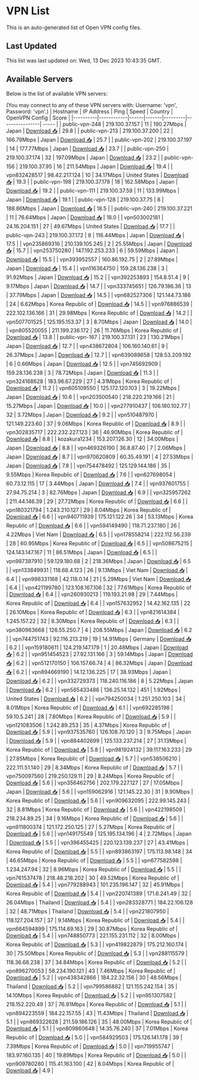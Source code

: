 # VPN List

This is an auto-generated list of Open VPN config files.

## Last Updated

This list was last updated on: Wed, 13 Dec 2023 10:43:35 GMT.

## Available Servers

Below is the list of available VPN servers:

(You may connect to any of these VPN servers with: Username: 'vpn', Password: 'vpn'.)
| Hostname | IP Address | Ping | Speed | Country | OpenVPN Config | Score |
|----------|------------|------|-------|---------|----------------| ----- |
| public-vpn-248 | 219.100.37.157 | 11 | 190.27Mbps | Japan | [Download 📥](./configs/server_0_JP.ovpn) | 29.8 |
| public-vpn-213 | 219.100.37.200 | 22 | 166.79Mbps | Japan | [Download 📥](./configs/server_1_JP.ovpn) | 25.7 |
| public-vpn-202 | 219.100.37.197 | 14 | 177.77Mbps | Japan | [Download 📥](./configs/server_2_JP.ovpn) | 23.7 |
| public-vpn-250 | 219.100.37.174 | 32 | 197.09Mbps | Japan | [Download 📥](./configs/server_3_JP.ovpn) | 23.2 |
| public-vpn-156 | 219.100.37.95 | 16 | 211.54Mbps | Japan | [Download 📥](./configs/server_4_JP.ovpn) | 19.4 |
| vpn832428517 | 98.42.217.124 | 10 | 34.17Mbps | United States | [Download 📥](./configs/server_5_US.ovpn) | 19.3 |
| public-vpn-198 | 219.100.37.178 | 18 | 162.58Mbps | Japan | [Download 📥](./configs/server_6_JP.ovpn) | 19.2 |
| public-vpn-111 | 219.100.37.59 | 11 | 133.99Mbps | Japan | [Download 📥](./configs/server_7_JP.ovpn) | 19.1 |
| public-vpn-128 | 219.100.37.75 | 8 | 188.86Mbps | Japan | [Download 📥](./configs/server_8_JP.ovpn) | 18.5 |
| public-vpn-240 | 219.100.37.221 | 11 | 76.64Mbps | Japan | [Download 📥](./configs/server_9_JP.ovpn) | 18.0 |
| vpn503002181 | 24.16.204.151 | 27 | 49.67Mbps | United States | [Download 📥](./configs/server_10_US.ovpn) | 17.7 |
| public-vpn-243 | 219.100.37.172 | 8 | 116.44Mbps | Japan | [Download 📥](./configs/server_11_JP.ovpn) | 17.5 |
| vpn235869316 | 210.139.105.245 | 2 | 25.55Mbps | Japan | [Download 📥](./configs/server_12_JP.ovpn) | 15.7 |
| vpn253750280 | 147.192.253.233 | 6 | 59.59Mbps | Japan | [Download 📥](./configs/server_13_JP.ovpn) | 15.5 |
| vpn393952557 | 160.86.192.75 | 2 | 27.89Mbps | Japan | [Download 📥](./configs/server_14_JP.ovpn) | 15.4 |
| vpn116364750 | 159.28.136.238 | 3 | 91.92Mbps | Japan | [Download 📥](./configs/server_15_JP.ovpn) | 15.2 |
| vpn392253893 | 154.8.51.4 | 9 | 9.17Mbps | Japan | [Download 📥](./configs/server_16_JP.ovpn) | 14.7 |
| vpn333745651 | 126.79.186.36 | 13 | 37.79Mbps | Japan | [Download 📥](./configs/server_17_JP.ovpn) | 14.5 |
| vpn682527306 | 121.144.73.186 | 24 | 6.62Mbps | Korea Republic of | [Download 📥](./configs/server_18_KR.ovpn) | 14.5 |
| vpn976886539 | 222.102.136.166 | 31 | 29.98Mbps | Korea Republic of | [Download 📥](./configs/server_19_KR.ovpn) | 14.2 |
| vpn507701525 | 125.195.153.37 | 3 | 8.70Mbps | Japan | [Download 📥](./configs/server_20_JP.ovpn) | 14.0 |
| vpn805520055 | 211.199.236.172 | 26 | 11.76Mbps | Korea Republic of | [Download 📥](./configs/server_21_KR.ovpn) | 13.8 |
| public-vpn-167 | 219.100.37.131 | 23 | 130.21Mbps | Japan | [Download 📥](./configs/server_22_JP.ovpn) | 12.7 |
| vpn438672804 | 106.160.140.61 | 9 | 26.37Mbps | Japan | [Download 📥](./configs/server_23_JP.ovpn) | 12.7 |
| vpn639089658 | 128.53.209.192 | 6 | 0.66Mbps | Japan | [Download 📥](./configs/server_24_JP.ovpn) | 12.5 |
| vpn745692909 | 159.28.136.238 | 3 | 78.72Mbps | Japan | [Download 📥](./configs/server_25_JP.ovpn) | 11.3 |
| vpn324168628 | 183.96.67.229 | 27 | 4.31Mbps | Korea Republic of | [Download 📥](./configs/server_26_KR.ovpn) | 11.2 |
| vpn605109550 | 125.172.120.103 | 3 | 19.22Mbps | Japan | [Download 📥](./configs/server_27_JP.ovpn) | 10.6 |
| vpn203500540 | 218.220.219.166 | 21 | 15.27Mbps | Japan | [Download 📥](./configs/server_28_JP.ovpn) | 10.0 |
| vpn277910437 | 106.180.102.77 | 32 | 3.72Mbps | Japan | [Download 📥](./configs/server_29_JP.ovpn) | 9.2 |
| vpn510487970 | 121.149.223.60 | 37 | 9.06Mbps | Korea Republic of | [Download 📥](./configs/server_30_KR.ovpn) | 8.9 |
| vpn302835717 | 222.232.227.123 | 36 | 46.90Mbps | Korea Republic of | [Download 📥](./configs/server_31_KR.ovpn) | 8.8 |
| kozakura1234 | 153.207.126.30 | 12 | 34.00Mbps | Japan | [Download 📥](./configs/server_32_JP.ovpn) | 8.8 |
| vpn469326190 | 36.8.87.40 | 7 | 2.06Mbps | Japan | [Download 📥](./configs/server_33_JP.ovpn) | 8.7 |
| vpn970620809 | 60.35.49.191 | 4 | 27.53Mbps | Japan | [Download 📥](./configs/server_34_JP.ovpn) | 7.8 |
| vpn754478492 | 125.129.144.186 | 35 | 9.55Mbps | Korea Republic of | [Download 📥](./configs/server_35_KR.ovpn) | 7.6 |
| vpn627698054 | 60.73.12.115 | 17 | 3.44Mbps | Japan | [Download 📥](./configs/server_36_JP.ovpn) | 7.4 |
| vpn937601755 | 27.94.75.214 | 3 | 82.76Mbps | Japan | [Download 📥](./configs/server_37_JP.ovpn) | 6.9 |
| vpn325957262 | 211.44.146.39 | 29 | 27.72Mbps | Korea Republic of | [Download 📥](./configs/server_38_KR.ovpn) | 6.6 |
| vpn180321794 | 1.243.210.127 | 29 | 8.04Mbps | Korea Republic of | [Download 📥](./configs/server_39_KR.ovpn) | 6.6 |
| vpn940711939 | 175.121.122.26 | 34 | 53.13Mbps | Korea Republic of | [Download 📥](./configs/server_40_KR.ovpn) | 6.6 |
| vpn594149490 | 118.71.237.180 | 26 | 4.22Mbps | Viet Nam | [Download 📥](./configs/server_41_VN.ovpn) | 6.5 |
| vpn178558214 | 222.112.56.239 | 28 | 60.95Mbps | Korea Republic of | [Download 📥](./configs/server_42_KR.ovpn) | 6.5 |
| vpn508675215 | 124.143.147.167 | 11 | 86.51Mbps | Japan | [Download 📥](./configs/server_43_JP.ovpn) | 6.5 |
| vpn987387910 | 59.129.180.68 | 2 | 218.36Mbps | Japan | [Download 📥](./configs/server_44_JP.ovpn) | 6.5 |
| vpn133849931 | 118.68.4.123 | 26 | 9.13Mbps | Viet Nam | [Download 📥](./configs/server_45_VN.ovpn) | 6.4 |
| vpn998331168 | 42.118.0.14 | 21 | 5.29Mbps | Viet Nam | [Download 📥](./configs/server_46_VN.ovpn) | 6.4 |
| vpn421199780 | 123.108.167.106 | 32 | 77.61Mbps | Korea Republic of | [Download 📥](./configs/server_47_KR.ovpn) | 6.4 |
| vpn260930213 | 119.193.21.98 | 29 | 7.44Mbps | Korea Republic of | [Download 📥](./configs/server_48_KR.ovpn) | 6.4 |
| vpn157632952 | 14.42.162.135 | 22 | 26.10Mbps | Korea Republic of | [Download 📥](./configs/server_49_KR.ovpn) | 6.3 |
| vpn821614384 | 1.245.157.22 | 32 | 8.30Mbps | Korea Republic of | [Download 📥](./configs/server_50_KR.ovpn) | 6.3 |
| vpn380963668 | 126.55.250.7 | 4 | 208.55Mbps | Japan | [Download 📥](./configs/server_51_JP.ovpn) | 6.2 |
| vpn744751743 | 92.116.213.219 | 19 | 14.91Mbps | Germany | [Download 📥](./configs/server_52_DE.ovpn) | 6.2 |
| vpn159180611 | 124.219.147.179 | 1 | 20.48Mbps | Japan | [Download 📥](./configs/server_53_JP.ovpn) | 6.2 |
| vpn951454523 | 27.92.131.166 | 3 | 59.14Mbps | Japan | [Download 📥](./configs/server_54_JP.ovpn) | 6.2 |
| vpn512170150 | 106.157.66.74 | 4 | 86.32Mbps | Japan | [Download 📥](./configs/server_55_JP.ovpn) | 6.2 |
| vpn894669190 | 14.12.136.225 | 17 | 38.93Mbps | Japan | [Download 📥](./configs/server_56_JP.ovpn) | 6.2 |
| vpn332729373 | 118.240.116.186 | 8 | 5.22Mbps | Japan | [Download 📥](./configs/server_57_JP.ovpn) | 6.2 |
| vpn565433486 | 136.25.14.132 | 451 | 1.92Mbps | United States | [Download 📥](./configs/server_58_US.ovpn) | 6.2 |
| vpn794250034 | 1.251.250.103 | 34 | 8.01Mbps | Korea Republic of | [Download 📥](./configs/server_59_KR.ovpn) | 6.1 |
| vpn692285198 | 59.10.5.241 | 28 | 7.80Mbps | Korea Republic of | [Download 📥](./configs/server_60_KR.ovpn) | 5.9 |
| vpn121083506 | 1.242.89.253 | 35 | 4.37Mbps | Korea Republic of | [Download 📥](./configs/server_61_KR.ovpn) | 5.9 |
| vpn937535760 | 126.108.70.120 | 3 | 9.75Mbps | Japan | [Download 📥](./configs/server_62_JP.ovpn) | 5.9 |
| vpn884402699 | 125.133.237.214 | 27 | 31.13Mbps | Korea Republic of | [Download 📥](./configs/server_63_KR.ovpn) | 5.8 |
| vpn981924132 | 39.117.163.233 | 29 | 27.85Mbps | Korea Republic of | [Download 📥](./configs/server_64_KR.ovpn) | 5.7 |
| vpn538506210 | 222.111.51.140 | 29 | 8.34Mbps | Korea Republic of | [Download 📥](./configs/server_65_KR.ovpn) | 5.7 |
| vpn750097560 | 219.250.129.11 | 29 | 8.24Mbps | Korea Republic of | [Download 📥](./configs/server_66_KR.ovpn) | 5.6 |
| vpn356462756 | 202.179.227.127 | 27 | 17.05Mbps | Japan | [Download 📥](./configs/server_67_JP.ovpn) | 5.6 |
| vpn159062916 | 121.145.22.30 | 31 | 9.90Mbps | Korea Republic of | [Download 📥](./configs/server_68_KR.ovpn) | 5.6 |
| vpn909632095 | 222.99.145.243 | 32 | 8.81Mbps | Korea Republic of | [Download 📥](./configs/server_69_KR.ovpn) | 5.6 |
| vpn422198509 | 218.234.89.25 | 34 | 9.16Mbps | Korea Republic of | [Download 📥](./configs/server_70_KR.ovpn) | 5.6 |
| vpn911800374 | 121.172.250.125 | 27 | 5.27Mbps | Korea Republic of | [Download 📥](./configs/server_71_KR.ovpn) | 5.6 |
| vpn149175549 | 125.195.134.196 | 4 | 2.72Mbps | Japan | [Download 📥](./configs/server_72_JP.ovpn) | 5.5 |
| vpn396455425 | 220.123.139.237 | 27 | 43.41Mbps | Korea Republic of | [Download 📥](./configs/server_73_KR.ovpn) | 5.5 |
| vpn893863197 | 175.113.98.148 | 34 | 46.65Mbps | Korea Republic of | [Download 📥](./configs/server_74_KR.ovpn) | 5.5 |
| vpn677582598 | 1.234.247.94 | 32 | 8.96Mbps | Korea Republic of | [Download 📥](./configs/server_75_KR.ovpn) | 5.5 |
| vpn761537478 | 218.48.218.202 | 30 | 49.52Mbps | Korea Republic of | [Download 📥](./configs/server_76_KR.ovpn) | 5.4 |
| vpn779288943 | 101.235.196.147 | 32 | 45.91Mbps | Korea Republic of | [Download 📥](./configs/server_77_KR.ovpn) | 5.4 |
| vpn220741389 | 171.6.241.49 | 32 | 26.04Mbps | Thailand | [Download 📥](./configs/server_78_TH.ovpn) | 5.4 |
| vpn283328771 | 184.22.106.128 | 32 | 48.71Mbps | Thailand | [Download 📥](./configs/server_79_TH.ovpn) | 5.4 |
| vpn221807950 | 118.127.204.157 | 37 | 9.14Mbps | Korea Republic of | [Download 📥](./configs/server_80_KR.ovpn) | 5.4 |
| vpn664594899 | 175.114.69.163 | 29 | 30.87Mbps | Korea Republic of | [Download 📥](./configs/server_81_KR.ovpn) | 5.4 |
| vpn748850773 | 221.155.231.112 | 32 | 8.00Mbps | Korea Republic of | [Download 📥](./configs/server_82_KR.ovpn) | 5.3 |
| vpn419822879 | 175.212.160.174 | 30 | 75.50Mbps | Korea Republic of | [Download 📥](./configs/server_83_KR.ovpn) | 5.3 |
| vpn288115579 | 118.36.68.238 | 37 | 34.84Mbps | Korea Republic of | [Download 📥](./configs/server_84_KR.ovpn) | 5.2 |
| vpn896270053 | 58.234.190.121 | 43 | 7.46Mbps | Korea Republic of | [Download 📥](./configs/server_85_KR.ovpn) | 5.2 |
| vpn438342866 | 184.22.32.156 | 30 | 48.56Mbps | Thailand | [Download 📥](./configs/server_86_TH.ovpn) | 5.2 |
| vpn799586882 | 121.155.242.154 | 35 | 14.10Mbps | Korea Republic of | [Download 📥](./configs/server_87_KR.ovpn) | 5.2 |
| vpn951307582 | 218.152.220.49 | 37 | 76.91Mbps | Korea Republic of | [Download 📥](./configs/server_88_KR.ovpn) | 5.1 |
| vpn894223559 | 184.22.157.55 | 43 | 11.43Mbps | Thailand | [Download 📥](./configs/server_89_TH.ovpn) | 5.1 |
| vpn869322628 | 211.59.186.126 | 35 | 48.00Mbps | Korea Republic of | [Download 📥](./configs/server_90_KR.ovpn) | 5.1 |
| vpn809860648 | 14.35.76.240 | 37 | 7.01Mbps | Korea Republic of | [Download 📥](./configs/server_91_KR.ovpn) | 5.0 |
| vpn584929503 | 175.126.141.178 | 39 | 7.39Mbps | Korea Republic of | [Download 📥](./configs/server_92_KR.ovpn) | 5.0 |
| vpn719955747 | 183.97.160.135 | 40 | 19.89Mbps | Korea Republic of | [Download 📥](./configs/server_93_KR.ovpn) | 5.0 |
| vpn909780280 | 115.41.163.100 | 42 | 8.04Mbps | Korea Republic of | [Download 📥](./configs/server_94_KR.ovpn) | 4.9 |
